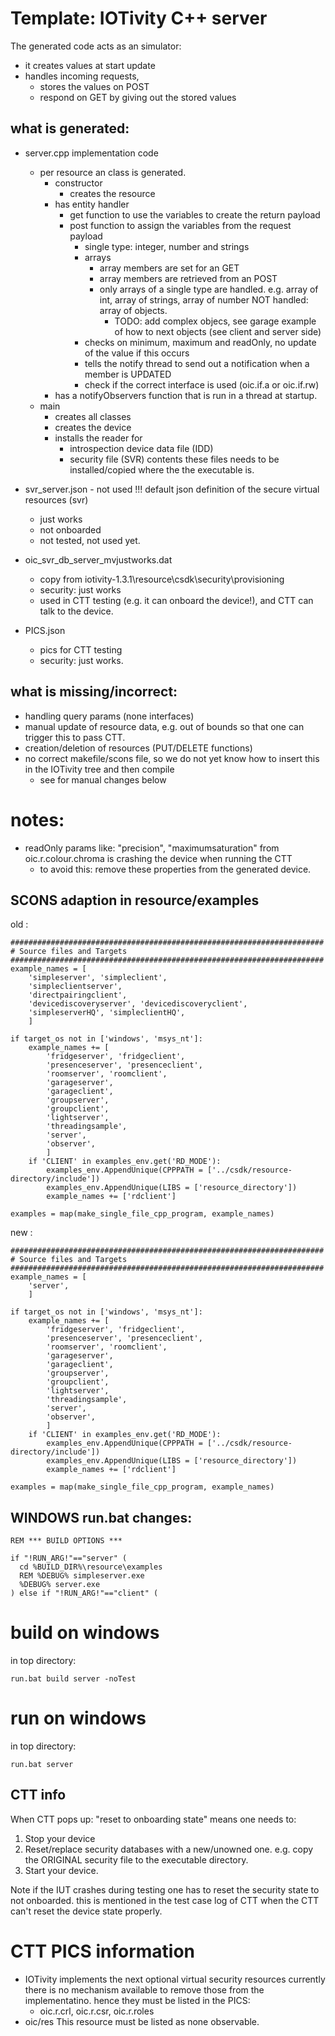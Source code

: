 # Template: IOTivity C++ server

The generated code acts as an simulator:
- it creates values at start update
- handles incoming requests,
    - stores the values on POST
    - respond on GET by giving out the stored values

## what is generated:

- server.cpp implementation code
    - per resource an class is generated.
        - constructor
            - creates the resource
        - has entity handler
            - get function to use the variables to create the return payload
            - post function to assign the variables from the request payload
                - single type: integer, number and strings
                - arrays
                    - array members are set for an GET
                    - array members are retrieved from an POST
                    - only arrays of a single type are handled.
                        e.g. array of int, array of strings, array of number
                        NOT handled: array of objects.
                        - TODO: add complex objecs, see garage example of how to next objects (see client and server side)
                - checks on minimum, maximum and readOnly, no update of the value if this occurs
                - tells the notify thread to send out a notification when a member is UPDATED
                - check if the correct interface is used (oic.if.a or oic.if.rw)
        - has a notifyObservers function that is run in a thread at startup.
    - main
        - creates all classes
        - creates the device
        - installs the reader for
            - introspection device data file (IDD)
            - security file (SVR) contents
            these files needs to be installed/copied where the the executable is.

- svr_server.json  - not used !!!
    default json definition of the secure virtual resources (svr)
    - just works
    - not onboarded
    - not tested, not used yet.
- oic_svr_db_server_mvjustworks.dat
    - copy from iotivity-1.3.1\resource\csdk\security\provisioning
    - security: just works
    - used in CTT testing (e.g. it can onboard the device!), and CTT can talk to the device.
- PICS.json
    - pics for CTT testing
    - security: just works.



## what is missing/incorrect:
- handling query params (none interfaces)
- manual update of resource data, e.g. out of bounds so that one can trigger this to pass CTT.
- creation/deletion of resources (PUT/DELETE functions)
- no correct makefile/scons file, so we do not yet know how to insert this in the IOTivity tree and then compile
    - see for manual changes below

# notes:
- readOnly params like: "precision", "maximumsaturation" from oic.r.colour.chroma is crashing the device when running the CTT
    - to avoid this: remove these properties from the generated device.


## SCONS adaption in resource/examples

old :
```
######################################################################
# Source files and Targets
######################################################################
example_names = [
    'simpleserver', 'simpleclient',
    'simpleclientserver',
    'directpairingclient',
    'devicediscoveryserver', 'devicediscoveryclient',
    'simpleserverHQ', 'simpleclientHQ',
    ]

if target_os not in ['windows', 'msys_nt']:
    example_names += [
        'fridgeserver', 'fridgeclient',
        'presenceserver', 'presenceclient',
        'roomserver', 'roomclient',
        'garageserver',
        'garageclient',
        'groupserver',
        'groupclient',
        'lightserver',
        'threadingsample',
        'server',
        'observer',
        ]
    if 'CLIENT' in examples_env.get('RD_MODE'):
        examples_env.AppendUnique(CPPPATH = ['../csdk/resource-directory/include'])
        examples_env.AppendUnique(LIBS = ['resource_directory'])
        example_names += ['rdclient']

examples = map(make_single_file_cpp_program, example_names)

```
new :
```
######################################################################
# Source files and Targets
######################################################################
example_names = [
    'server',
    ]

if target_os not in ['windows', 'msys_nt']:
    example_names += [
        'fridgeserver', 'fridgeclient',
        'presenceserver', 'presenceclient',
        'roomserver', 'roomclient',
        'garageserver',
        'garageclient',
        'groupserver',
        'groupclient',
        'lightserver',
        'threadingsample',
        'server',
        'observer',
        ]
    if 'CLIENT' in examples_env.get('RD_MODE'):
        examples_env.AppendUnique(CPPPATH = ['../csdk/resource-directory/include'])
        examples_env.AppendUnique(LIBS = ['resource_directory'])
        example_names += ['rdclient']

examples = map(make_single_file_cpp_program, example_names)
```

## WINDOWS run.bat changes:
```
REM *** BUILD OPTIONS ***

if "!RUN_ARG!"=="server" (
  cd %BUILD_DIR%\resource\examples
  REM %DEBUG% simpleserver.exe
  %DEBUG% server.exe
) else if "!RUN_ARG!"=="client" (
```

# build on windows
in top directory:
```
run.bat build server -noTest
```

# run on windows
in top directory:
```
run.bat server
```


## CTT info

When CTT pops up:
"reset to onboarding state" means one needs to:
1. Stop your device
2. Reset/replace security databases with a new/unowned one.
    e.g. copy the ORIGINAL security file to the executable directory.
3. Start your device.

Note if the IUT crashes during testing one has to reset the security state to not onboarded.
this is mentioned in the test case log of CTT when the CTT can't reset the device state properly.


# CTT PICS information

- IOTivity implements the next optional virtual security resources
    currently there is no mechanism available to remove those from the implementatino.
    hence they must be listed in the PICS:
    - oic.r.crl, oic.r.csr, oic.r.roles
- oic/res
    This resource must be listed as none observable.
